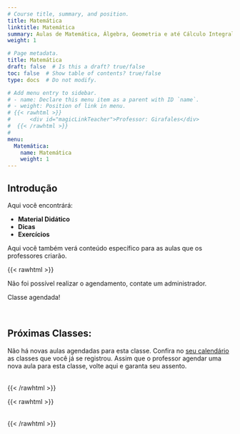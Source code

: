 ```yaml
---
# Course title, summary, and position.
title: Matemática
linktitle: Matemática
summary: Aulas de Matemática, Álgebra, Geometria e até Cálculo Integral.
weight: 1

# Page metadata.
title: Matemática
draft: false  # Is this a draft? true/false
toc: false  # Show table of contents? true/false
type: docs  # Do not modify.

# Add menu entry to sidebar.
# - name: Declare this menu item as a parent with ID `name`.
# - weight: Position of link in menu.
# {{< rawhtml >}}
#      <div id="magicLinkTeacher">Professor: Girafales</div>
#  {{< /rawhtml >}}
#
menu:
  Matemática:
    name: Matemática
    weight: 1
---
```




## Introdução

Aqui você encontrárá:

* **Material Didático**
* **Dicas**
* **Exercícios**

Aqui você também verá conteúdo específico para as aulas que os professores criarão.

{{< rawhtml >}}
    <div id="result-error-msg-holder">
        <p id="result-error-msg">Não foi possível realizar o agendamento, <span id="result-msg-second-line">contate um administrador.</span></p>
    </div>
    <div id="result-success-msg-holder">
        <p id="result-success-msg">Classe <span id="result-success-second-line">agendada!</span></p>
    </div>   
    <h2>Próximas Classes:</h2>
    <table id="magicLinkNextClass" class="table table-borderless table-light" >
        <tbody>
            <div id="magicLinkNoClass">Não há novas aulas agendadas para esta classe. Confira no <a href="/calendario/">seu calendário</a> as classes que você já se registrou. Assim que o professor agendar uma nova aula para esta classe, volte aqui e garanta seu assento.</div>
        </tbody>
    </table>
{{< /rawhtml >}}


{{< rawhtml >}}
    <link rel="stylesheet" href="https://cdn.jsdelivr.net/npm/flatpickr/dist/flatpickr.min.css">
    <script src="https://cdn.jsdelivr.net/npm/flatpickr"></script>
    <table id="magicLinkSubscribe" class="table table-borderless table-light" >
        <tbody>
        </tbody>
    </table>
    </div>
    <script src="/js/class.js"></script>
    <script language="javascript">
        window.addEventListener('load', () => getClassLinks(), false)
        window.addEventListener('load', () => getBookingLinks(), false)
    </script>
{{< /rawhtml >}}
